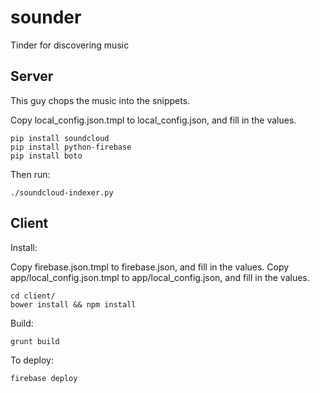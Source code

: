 sounder
=======

Tinder for discovering music

Server
------

This guy chops the music into the snippets.

Copy local_config.json.tmpl to local_config.json, and fill in the values.

```
pip install soundcloud
pip install python-firebase
pip install boto
```

Then run:

```
./soundcloud-indexer.py
```

Client
------

Install:

Copy firebase.json.tmpl to firebase.json, and fill in the values.
Copy app/local_config.json.tmpl to app/local_config.json, and fill in the values.

```
cd client/
bower install && npm install
```

Build:

```
grunt build
```

To deploy:

```
firebase deploy
```
